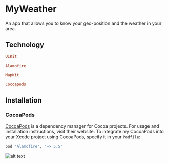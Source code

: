 # MyWeather
An app that allows you to know your geo-position and the weather in your area.
## Technology

```ruby
UIKit
```
```ruby
Alamofire
```
```ruby
MapKit
```
```ruby
Cocoapods
```

## Installation

### CocoaPods

[CocoaPods](https://cocoapods.org) is a dependency manager for Cocoa projects. For usage and installation instructions, visit their website. To integrate my CocoaPods into your Xcode project using CocoaPods, specify it in your `Podfile`:

```ruby
pod 'Alamofire', '~> 5.5'
```

![alt text](https://static.tildacdn.com/tild6533-3433-4563-b761-373936303363/__2022-02-19__153125.png)
